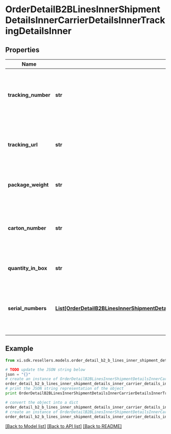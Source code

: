 # OrderDetailB2BLinesInnerShipmentDetailsInnerCarrierDetailsInnerTrackingDetailsInner


## Properties

Name | Type | Description | Notes
------------ | ------------- | ------------- | -------------
**tracking_number** | **str** | The tracking number for the shipment containing the line item. | [optional] 
**tracking_url** | **str** | The tracking URL for the shipment containing the line item. | [optional] 
**package_weight** | **str** | The weight of the package for the line item. | [optional] 
**carton_number** | **str** | The shipment carton number that contains the line item. | [optional] 
**quantity_in_box** | **str** | The quantity of line items in the box. | [optional] 
**serial_numbers** | [**List[OrderDetailB2BLinesInnerShipmentDetailsInnerCarrierDetailsInnerTrackingDetailsInnerSerialNumbersInner]**](OrderDetailB2BLinesInnerShipmentDetailsInnerCarrierDetailsInnerTrackingDetailsInnerSerialNumbersInner.md) | A list of serial numbers of the line items contained in the shipment. | [optional] 

## Example

```python
from xi.sdk.resellers.models.order_detail_b2_b_lines_inner_shipment_details_inner_carrier_details_inner_tracking_details_inner import OrderDetailB2BLinesInnerShipmentDetailsInnerCarrierDetailsInnerTrackingDetailsInner

# TODO update the JSON string below
json = "{}"
# create an instance of OrderDetailB2BLinesInnerShipmentDetailsInnerCarrierDetailsInnerTrackingDetailsInner from a JSON string
order_detail_b2_b_lines_inner_shipment_details_inner_carrier_details_inner_tracking_details_inner_instance = OrderDetailB2BLinesInnerShipmentDetailsInnerCarrierDetailsInnerTrackingDetailsInner.from_json(json)
# print the JSON string representation of the object
print OrderDetailB2BLinesInnerShipmentDetailsInnerCarrierDetailsInnerTrackingDetailsInner.to_json()

# convert the object into a dict
order_detail_b2_b_lines_inner_shipment_details_inner_carrier_details_inner_tracking_details_inner_dict = order_detail_b2_b_lines_inner_shipment_details_inner_carrier_details_inner_tracking_details_inner_instance.to_dict()
# create an instance of OrderDetailB2BLinesInnerShipmentDetailsInnerCarrierDetailsInnerTrackingDetailsInner from a dict
order_detail_b2_b_lines_inner_shipment_details_inner_carrier_details_inner_tracking_details_inner_form_dict = order_detail_b2_b_lines_inner_shipment_details_inner_carrier_details_inner_tracking_details_inner.from_dict(order_detail_b2_b_lines_inner_shipment_details_inner_carrier_details_inner_tracking_details_inner_dict)
```
[[Back to Model list]](../README.md#documentation-for-models) [[Back to API list]](../README.md#documentation-for-api-endpoints) [[Back to README]](../README.md)


